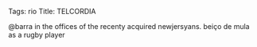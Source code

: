Tags: rio
Title: TELCORDIA
  
@barra in the offices of the recenty acquired newjersyans. beiço de mula as a rugby player
